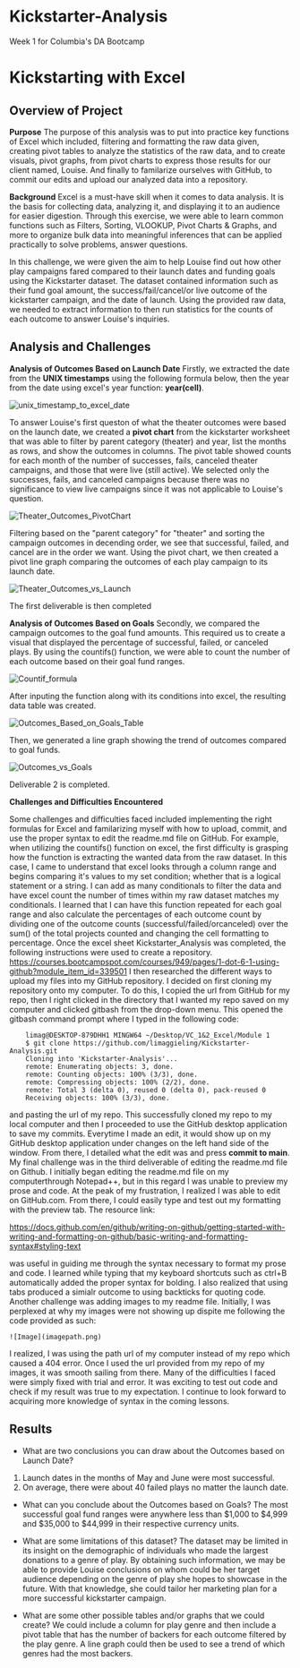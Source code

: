 # Kickstarter-Analysis
Week 1 for Columbia's DA Bootcamp

# Kickstarting with Excel

## Overview of Project

**Purpose**
The purpose of this analysis was to put into practice key functions of Excel
which included, filtering and formatting the raw data given, creating pivot 
tables to analyze the statistics of the raw data, and to create visuals, pivot 
graphs, from pivot charts to express those results for our client named, Louise. 
And finally to familarize ourselves with GitHub, to commit our edits and upload 
our analyzed data into a repository.
	
**Background**
Excel is a must-have skill when it comes to data analysis. It is the basis for 
collecting data, analyzing it, and displaying it to an audience for easier digestion. 
Through this exercise, we were able to learn common functions such as Filters, 
Sorting, VLOOKUP, Pivot Charts & Graphs, and more to organize bulk data into 
meaningful inferences that can be applied practically to solve problems, answer questions. 
	
In this challenge, we were given the aim to help Louise find out how other play campaigns 
fared compared to their launch dates and funding goals using the Kickstarter dataset. 
The dataset contained information such as their fund goal amount, the 
success/fail/cancel/or live outcome of the kickstarter campaign, and the date of launch.
Using the provided raw data, we needed to extract information to then run statistics for
the counts of each outcome to answer Louise's inquiries. 
 
## Analysis and Challenges

**Analysis of Outcomes Based on Launch Date**
Firstly, we extracted the date from the **UNIX timestamps** using the following formula 
below, then the year from the date using excel's year function: **year(cell)**. 

![unix_timestamp_to_excel_date](Resources/unix_timestamp_to_excel_date.png)

To answer Louise's first queston of what the theater outcomes were based on the launch 
date, we created a **pivot chart** from the kickstarter worksheet that was able to filter
by parent category (theater) and year, list the months as rows, and show the outcomes in
columns. The pivot table showed counts for each month of the number of successes, fails,
canceled theater campaigns, and those that were live (still active). We selected only the
successes, fails, and canceled campaigns because there was no significance to view live
campaigns since it was not applicable to Louise's question.
		
![Theater_Outcomes_PivotChart](Resources/Theater_Outcomes_PivotChart.png)		

Filtering based on the "parent category" for "theater" and sorting the campaign outcomes
in decending order, we see that successful, failed, and cancel are in the order we want.
Using the pivot chart, we then created a pivot line graph comparing the outcomes of each
play campaign to its launch date. 

![Theater_Outcomes_vs_Launch](Resources/Theater_Outcomes_vs_Launch.png)

The first deliverable is then completed

**Analysis of Outcomes Based on Goals**
Secondly, we compared the campaign outcomes to the goal fund amounts. This required us
to create a visual that displayed the percentage of successful, failed, or canceled plays.
By using the countifs() function, we were able to count the number of each outcome based 
on their goal fund ranges.

![Countif_formula](Resources/Countif_formula.png)

After inputing the function along with its conditions into excel, the resulting data table
was created.

![Outcomes_Based_on_Goals_Table](Resources/Outcomes_Based_on_Goals_Table.png)

Then, we generated a line graph showing the trend of outcomes compared to goal funds.

![Outcomes_vs_Goals](Resources/Outcomes_vs_Goals.png)

Deliverable 2 is completed.

**Challenges and Difficulties Encountered**

Some challenges and difficulties faced included implementing the right formulas for Excel
and familarizing myself with how to upload, commit, and use the proper syntax to edit the readme.md 
file on GitHub. For example, when utilizing the countifs() function on excel, the first difficulty 
is grasping how the function is extracting the wanted data from the raw dataset. In this case, I 
came to understand that excel looks through a column range and begins comparing it's values to my
set condition; whether that is a logical statement or a string. I can add as many conditionals to
filter the data and have excel count the number of times within my raw dataset matches my conditionals.
I learned that I can have this function repeated for each goal range and also calculate the percentages
of each outcome count by dividing one of the outcome counts (successful/failed/orcanceled) over the 
sum() of the total projects counted and changing the cell formatting to percentage. Once the excel sheet
Kickstarter_Analysis was completed, the following instructions were used to create a repository.
https://courses.bootcampspot.com/courses/949/pages/1-dot-6-1-using-github?module_item_id=339501
I then researched the different ways to upload my files into my GitHub repository. I decided on 
first cloning my repository onto my computer. To do this, I copied the url from GitHub for my repo,
then I right clicked in the directory that I wanted my repo saved on my computer and clicked 
gitbash from the drop-down menu. This opened the gitbash command prompt where I typed in the 
following code:
```
	limag@DESKTOP-879DHH1 MINGW64 ~/Desktop/VC_1&2_Excel/Module 1
	$ git clone https://github.com/limaggieling/Kickstarter-Analysis.git
	Cloning into 'Kickstarter-Analysis'...
	remote: Enumerating objects: 3, done.
	remote: Counting objects: 100% (3/3), done.
	remote: Compressing objects: 100% (2/2), done.
	remote: Total 3 (delta 0), reused 0 (delta 0), pack-reused 0
	Receiving objects: 100% (3/3), done.
```
and pasting the url of my repo. This successfully cloned my repo to my local computer and then 
I proceeded to use the GitHub desktop application to save my commits. Everytime I made an edit, 
it would show up on my GitHub desktop application under changes on the left hand side of the window.
From there, I detailed what the edit was and press **commit to main**. My final challenge was in the
third deliverable of editing the readme.md file on Github. I initially began editing the readme.md 
file on my computerthrough Notepad++, but in this regard I was unable to preview my prose and code. 
At the peak of my frustration, I realized I was able to edit on GitHub.com. From there, I could easily
type and test out my formatting with the preview tab. The resource link: 

https://docs.github.com/en/github/writing-on-github/getting-started-with-writing-and-formatting-on-github/basic-writing-and-formatting-syntax#styling-text

was useful in guiding me through the syntax necessary to format my prose and code. I learned while
typing that my keyboard shortcuts such as ctrl+B automatically added the proper syntax for bolding. I
also realized that using tabs produced a simialr outcome to using backticks for quoting code. Another 
challenge was adding images to my readme file. Initially, I was perplexed at why my images were not 
showing up dispite me following the code provided as such:
```
![Image](imagepath.png)
```
I realized, I was using the path url of my computer instead of my repo which caused a 404 error.
Once I used the url provided from my repo of my images, it was
smooth sailing from there. Many of the difficulties I faced were simply fixed with trial and error. 
It was exciting to test out code and check if my result was true to my expectation. I continue to 
look forward to acquiring more knowledge of syntax in the coming lessons.

## Results

- What are two conclusions you can draw about the Outcomes based on Launch Date?
1) Launch dates in the months of May and June were most successful.
2) On average, there were about 40 failed plays no matter the launch date.

- What can you conclude about the Outcomes based on Goals?
The most successful goal fund ranges were anywhere less than $1,000 to $4,999 and $35,000 to $44,999 in their respective currency units.

- What are some limitations of this dataset?
The dataset may be limited in its insight on the demographic of individuals who made the largest donations to a genre of play. 
By obtaining such information, we may be able to provide Louise conclusions on whom could be her target
audience depending on the genre of play she hopes to showcase in the future. With that knowledge, she could tailor her marketing 
plan for a more successful kickstarter campaign.

- What are some other possible tables and/or graphs that we could create?
We could include a column for play genre and then include a pivot table that has the number of backers for each outcome filtered by the play genre. A line graph could then be used to see a trend of which genres had the most backers.
